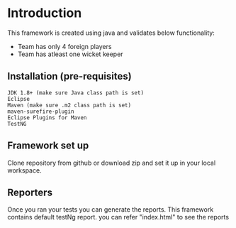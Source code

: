 # Introduction
This framework is created using java and validates below functionality:
  - Team has only 4 foreign players 
- Team has atleast one wicket keeper 

## Installation (pre-requisites)
    JDK 1.8+ (make sure Java class path is set)
    Eclipse
    Maven (make sure .m2 class path is set)
    maven-surefire-plugin
    Eclipse Plugins for Maven
    TestNG
    
##  Framework set up
Clone repository from github or download zip and set it up in your local workspace.

##  Reporters
Once you ran your tests you can generate the reports. This framework contains default  testNg report. you can refer "index.html" to see the reports 
